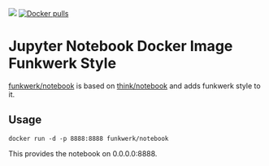 [![](https://badge.imagelayers.io/funkwerk/notebook.svg)](https://imagelayers.io/?images=funkwerk/notebook:latest 'funkwerk/notebook')
[![Docker pulls](https://img.shields.io/docker/pulls/funkwerk/notebook.svg)](https://hub.docker.com/r/funkwerk/notebook/)

# Jupyter Notebook Docker Image Funkwerk Style

[funkwerk/notebook](http://hub.docker.com/r/funkwerk/notebook) is based on [think/notebook](http://hub.docker.com/r/think/notebook) and adds funkwerk style to it.

## Usage

```
docker run -d -p 8888:8888 funkwerk/notebook
```

This provides the notebook on 0.0.0.0:8888.
